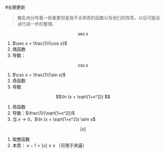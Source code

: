 #长期更新 

> 散乱地分布着一些重要但是我不太熟悉的函数以及他们的性质。以后可能会进行进一步的整理。

$$\sec x$$
1. $\sec x = \frac{1}{\cos x}$
2. 偶函数
3. 导数：

$$\csc x$$
1. $\csc x = \frac{1}{\sin x}$
2. 奇函数
3. 导数

$$\ln (x + \sqrt{1+x^2}) $$
1. 奇函数
2. 导数：$\frac{1}{\sqrt{1+x^2}}$
3. 当 $x \to 0$，$\ln (x + \sqrt{1+x^2}) \sim x$

$$[x]$$
1. 取整函数
2. 本质： $x-1 < [x] \le x$ （可用于夹逼）